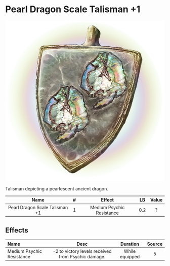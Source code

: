 # Pearl Dragon Scale Talisman +1

![Copyrighted Image](PearlDragonScaleTalisman+1.png)



Talisman depicting a pearlescent ancient dragon.



|              Name              | # |          Effect          | LB | Value |
| :----------------------------: | :-: | :-----------------------: | :-: | :---: |
| Pearl Dragon Scale Talisman +1 | 1 | Medium Psychic Resistance | 0.2 |   ?   |

## Effects

| Name                      |                       Desc                       |    Duration    | Source |
| :------------------------ | :------------------------------------------------: | :------------: | :-----------: |
| Medium Psychic Resistance | -2 to victory levels received from Psychic damage. | While equipped |       5       |
